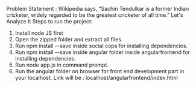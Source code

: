 Problem Statement : Wikipedia says, “Sachin Tendulkar is a former Indian cricketer, widely regarded to be the greatest cricketer of all time.”
Let's Analyze It
Steps to run the project:
1. Install node JS first
2. Open the zipped folder and extract all files.
3. Run npm install --save inside social cops for installing dependencies.
4. Run npm install --save inside angular folder inside angularfrontend for installing dependencies.
5. Run node app.js in command prompt.
6. Run the angular folder on browser for front end development part in your localhost. Link will be : localhost/angularfrontend/index.html
